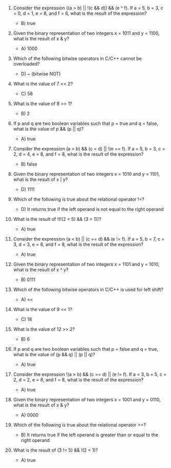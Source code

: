 1. Consider the expression ((a > b) || !(c && d)) && (e ^ f). If a = 5, b = 3, c = 0, d = 1, e = 8, and f = 6, what is the result of the expression?
   - B) true

2. Given the binary representation of two integers x = 1011 and y = 1100, what is the result of x & y?
   - A) 1000

3. Which of the following bitwise operators in C/C++ cannot be overloaded?
   - D) ~ (bitwise NOT)

4. What is the value of 7 << 2?
   - C) 56

5. What is the value of 8 >> 1?
   - B) 2

6. If p and q are two boolean variables such that p = true and q = false, what is the value of p && (p || q)?
   - A) true

7. Consider the expression (a > b) && (c < d) || !(e == f). If a = 5, b = 3, c = 2, d = 4, e = 8, and f = 8, what is the result of the expression?
   - B) false

8. Given the binary representation of two integers x = 1010 and y = 1101, what is the result of x | y?
   - D) 1111

9. Which of the following is true about the relational operator !=?
   - D) It returns true if the left operand is not equal to the right operand

10. What is the result of !(!(2 < 5) && (3 > 1))?
    - A) true

11. Consider the expression (a < b) || (c == d) && (e != f). If a = 5, b = 7, c = 3, d = 3, e = 8, and f = 8, what is the result of the expression?
    - A) true

12. Given the binary representation of two integers x = 1101 and y = 1010, what is the result of x ^ y?
    - B) 0111

13. Which of the following bitwise operators in C/C++ is used for left shift?
    - A) <<

14. What is the value of 9 << 1?
    - C) 18

15. What is the value of 12 >> 2?
    - B) 6

16. If p and q are two boolean variables such that p = false and q = true, what is the value of (p && q) || (p || q)?
    - A) true

17. Consider the expression !(a > b) && (c == d) || (e != f). If a = 3, b = 5, c = 2, d = 2, e = 8, and f = 8, what is the result of the expression?
    - A) true

18. Given the binary representation of two integers x = 1001 and y = 0110, what is the result of x & y?
    - A) 0000

19. Which of the following is true about the relational operator >=?
    - B) It returns true if the left operand is greater than or equal to the right operand

20. What is the result of (3 != 5) && !(2 < 1)?
    - A) true